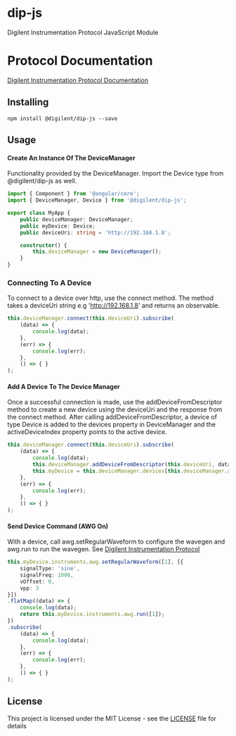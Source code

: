 # dip-js
Digilent Instrumentation Protocol JavaScript Module

# Protocol Documentation
[Digilent Instrumentation Protocol Documentation](https://reference.digilentinc.com/reference/software/digilent-instrumentation-protocol/protocol)

## Installing

```
npm install @digilent/dip-js --save
```
## Usage

#### Create An Instance Of The DeviceManager
Functionality provided by the DeviceManager. Import the Device type from @digilent/dip-js as well.

```TypeScript
import { Component } from '@angular/core';
import { DeviceManager, Device } from '@digilent/dip-js';

export class MyApp {
    public deviceManager: DeviceManager;
    public myDevice: Device;
    public deviceUri: string = 'http://192.168.1.8';

    constructor() {
        this.deviceManager = new DeviceManager();
    }
}
```

### Connecting To A Device
To connect to a device over http, use the connect method. The method takes a deviceUri string e.g 'http://192.168.1.8' and returns an observable.

```Typescript
this.deviceManager.connect(this.deviceUri).subscribe(
    (data) => {
        console.log(data);
    },
    (err) => {
        console.log(err);
    },
    () => { }
);
```

#### Add A Device To The Device Manager
Once a successful connection is made, use the addDeviceFromDescriptor method to create a new device using the deviceUri and the response from the connect method.
After calling addDeviceFromDescriptor, a device of type Device is added to the devices property in DeviceManager and the activeDeviceIndex property
points to the active device.

```Typescript
this.deviceManager.connect(this.deviceUri).subscribe(
    (data) => {
        console.log(data);
        this.deviceManager.addDeviceFromDescriptor(this.deviceUri, data);
        this.myDevice = this.deviceManager.devices[this.deviceManager.activeDeviceIndex];
    },
    (err) => {
        console.log(err);
    },
    () => { }
);
```

#### Send Device Command (AWG On)
With a device, call awg.setRegularWaveform to configure the wavegen and awg.run to run the wavegen. 
See [Digilent Instrumentation Protocol](https://reference.digilentinc.com/reference/software/digilent-instrumentation-protocol/protocol)

```Typescript
this.myDevice.instruments.awg.setRegularWaveform([1], [{
    signalType: 'sine',
    signalFreq: 1000,
    vOffset: 0,
    vpp: 3
}])
.flatMap((data) => {
    console.log(data);
    return this.myDevice.instruments.awg.run([1]);
})
.subscribe(
    (data) => {
        console.log(data);
    },
    (err) => {
        console.log(err);
    },
    () => { }
);
```

## License
This project is licensed under the MIT License - see the [LICENSE](LICENSE) file for details
